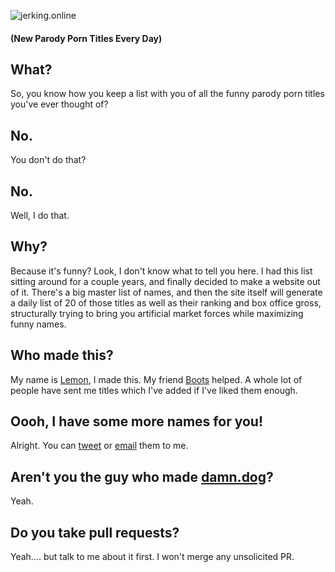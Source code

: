 ![jerking.online](https://ahoylemon.github.io/jerking.online/img/twitter-card.png)
#### (New Parody Porn Titles Every Day)

## What?
So, you know how you keep a list with you of all the funny parody porn titles you've ever thought of?

## No.
You don't do that?

## No.
Well, I do that.

## Why?
Because it's funny? Look, I don't know what to tell you here. I had this list sitting around for a couple years, and finally decided to make a website out of it. There's a big master list of names, and then the site itself will generate a daily list of 20 of those titles as well as their ranking and box office gross, structurally trying to bring you artificial market forces while maximizing funny names.

## Who made this?
My name is [Lemon](http://ahoylemon.xyz), I made this. My friend [Boots](https://thefpl.us/meet/boots-raingear) helped. A whole lot of people have sent me titles which I've added if I've liked them enough.

## Oooh, I have some more names for you!
Alright. You can [tweet](https://twitter.com/AhoyLemon) or [email](mailto:lemon@thefpl.us) them to me.

## Aren't you the guy who made [damn.dog](https://damn.dog)?
Yeah.

## Do you take pull requests?
Yeah.... but talk to me about it first. I won't merge any unsolicited PR.